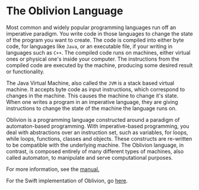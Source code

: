 The Oblivion Language
=======

Most common and widely popular programming languages run off an imperative paradigm. You write code in those languages to change the state of the program you want to create. The code is compiled into either byte code, for languages like `Java`, or an executable file, if your writing in languages such as `C++`. The compiled code runs on machines, either virtual ones or physical one's inside your computer. The instructions from the compiled code are executed by the machine, producing some desired result or functionality.

The Java Virtual Machine, also called the `JVM` is a stack based virtual machine. It accepts byte code as input instructions, which correspond to changes in the machine. This causes the machine to change it's state. When one writes a program in an imperative language, they are giving instructions to change the state of the machine the language runs on.

Oblivion is a programming language constructed around a paradigm of automaton-based programming. With imperative-based programming, you deal with abstractions over an instruction set, such as variables, for loops, while loops, functions, classes and objects. These constructs are re-written to be compatible with the underlying machine. The Oblivion language, in contrast, is composed entirely of many different types of machines, also called automaton, to manipulate and serve computational purposes. 



For more information, see the [manual.](SUMMARY.md)

For the Swift implementation of Oblivion, go [here](https://github.com/jweinst1/Oblivion).

